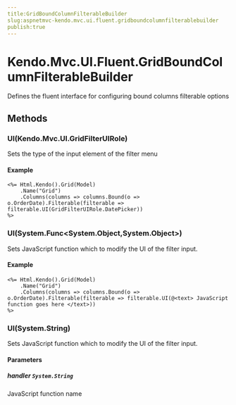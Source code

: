 ```yaml
---
title:GridBoundColumnFilterableBuilder
slug:aspnetmvc-kendo.mvc.ui.fluent.gridboundcolumnfilterablebuilder
publish:true
---
```


# Kendo.Mvc.UI.Fluent.GridBoundColumnFilterableBuilder
Defines the fluent interface for configuring bound columns filterable options



## Methods

### UI(Kendo.Mvc.UI.GridFilterUIRole)
Sets the type of the input element of the filter menu


#### Example

    <%= Html.Kendo().Grid(Model)
        .Name("Grid")
        .Columns(columns => columns.Bound(o => o.OrderDate).Filterable(filterable => filterable.UI(GridFilterUIRole.DatePicker))
    %>
        




### UI(System.Func\<System.Object,System.Object\>)
Sets JavaScript function which to modify the UI of the filter input.


#### Example

    <%= Html.Kendo().Grid(Model)
        .Name("Grid")
        .Columns(columns => columns.Bound(o => o.OrderDate).Filterable(filterable => filterable.UI(@<text> JavaScript function goes here </text>))
    %>
        




### UI(System.String)
Sets JavaScript function which to modify the UI of the filter input.



#### Parameters

##### handler `System.String`
JavaScript function name





